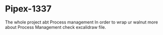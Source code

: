# Pipex-1337
The whole project abt Process management
In order to wrap ur walnut more about Process Management check excalidraw file.
